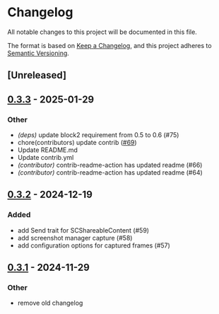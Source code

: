 # Changelog

All notable changes to this project will be documented in this file.

The format is based on [Keep a Changelog](https://keepachangelog.com/en/1.0.0/),
and this project adheres to [Semantic Versioning](https://semver.org/spec/v2.0.0.html).

## [Unreleased]

## [0.3.3](https://github.com/doom-fish/screencapturekit-rs/compare/v0.3.2...v0.3.3) - 2025-01-29

### Other

- *(deps)* update block2 requirement from 0.5 to 0.6 (#75)
- chore(contributors) update contrib ([#69](https://github.com/doom-fish/screencapturekit-rs/pull/69))
- Update README.md
- Update contrib.yml
- *(contributor)* contrib-readme-action has updated readme (#66)
- *(contributor)* contrib-readme-action has updated readme (#64)

## [0.3.2](https://github.com/doom-fish/screencapturekit-rs/compare/v0.3.1...v0.3.2) - 2024-12-19

### Added

- add Send trait for SCShareableContent (#59)
- add screenshot manager capture (#58)
- add configuration options for captured frames (#57)

## [0.3.1](https://github.com/doom-fish/screencapturekit-rs/compare/v0.3.0...v0.3.1) - 2024-11-29

### Other

- remove old changelog
